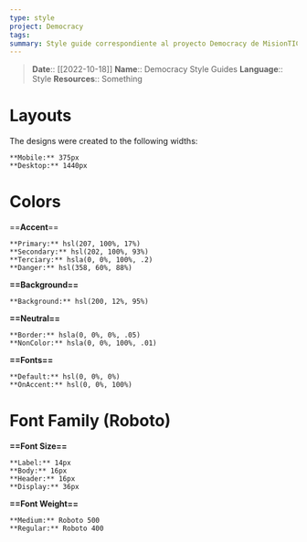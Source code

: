 ```yaml
---
type: style
project: Democracy
tags: 
summary: Style guide correspondiente al proyecto Democracy de MisionTIC
---
```

>**Date**:: [[2022-10-18]]
>**Name**:: Democracy Style Guides
>**Language**:: Style
>**Resources**:: Something

# Layouts
The designs were created to the following widths:
	
	**Mobile:** 375px
	**Desktop:** 1440px

# Colors
==**Accent**==
	
	**Primary:** hsl(207, 100%, 17%)
	**Secondary:** hsl(202, 100%, 93%)
	**Terciary:** hsla(0, 0%, 100%, .2)
	**Danger:** hsl(358, 60%, 88%)
**==Background==**
	
	**Background:** hsl(200, 12%, 95%)
**==Neutral==**
	
	**Border:** hsla(0, 0%, 0%, .05)
	**NonColor:** hsla(0, 0%, 100%, .01)
**==Fonts==**
	
	**Default:** hsl(0, 0%, 0%)
	**OnAccent:** hsl(0, 0%, 100%)

# Font Family (Roboto)
**==Font Size==**
	
	**Label:** 14px
	**Body:** 16px
	**Header:** 16px
	**Display:** 36px
**==Font Weight==**
	
	**Medium:** Roboto 500
	**Regular:** Roboto 400
